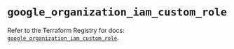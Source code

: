 # `google_organization_iam_custom_role`

Refer to the Terraform Registry for docs: [`google_organization_iam_custom_role`](https://registry.terraform.io/providers/hashicorp/google-beta/5.42.0/docs/resources/google_organization_iam_custom_role).

